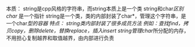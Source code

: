 本质：
  string是cpp风格的字符串，而string本质上是一个类
string和char*区别
  char* 是一个指针
  string是一个类，类的内部封装了char*，管理这个字符串，是一个char*型的容器
特点：
  string类内部封装了很多成员方法
例如：查找find，拷贝copy，删除delete，替换replace，插入insert
string管理char*所分配的内存，不用担心复制越界和取值越界，由内部进行负责